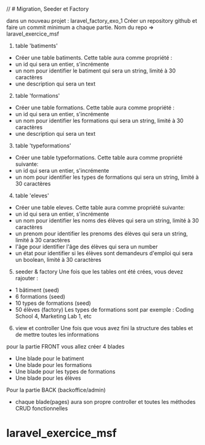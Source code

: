 // # Migration, Seeder et Factory

dans un nouveau projet : laravel_factory_exo_1
Créer un repository github et faire un commit minimum a chaque partie.
Nom du repo => laravel_exercice_msf

1) table 'batiments'
- Créer une table batiments. Cette table aura comme propriété :
- un id qui sera un entier, s'incrémente
- un nom pour identifier le batiment qui sera un string, limité à 30 caractères
- une description qui sera un text

2) table 'formations'
- Créer une table formations. Cette table aura comme propriété :
- un id qui sera un entier, s'incrémente
- un nom pour identifier les formations qui sera un string, limité à 30 caractères
- une description qui sera un text

3) table 'typeformations'
- Créer une table typeformations. Cette table aura comme propriété suivante:
- un id qui sera un entier, s'incrémente
- un nom pour identifier les types de formations qui sera un string, limité à 30 caractères

4) table 'eleves'
- Créer une table eleves. Cette table aura comme propriété suivante:
- un id qui sera un entier, s'incrémente
- un nom pour identifier les noms des élèves qui sera un string, limité à 30 caractères
- un prenom pour identifier les prenoms des élèves qui sera un string, limité à 30 caractères
- l'âge pour identifier l'âge des élèves qui sera un number
- un état pour identifier si les élèves sont demandeurs d'emploi qui sera un boolean, limité à 30 caractères

5) seeder & factory
Une fois que les tables ont été crées, vous devez rajouter :
- 1 bâtiment (seed)
- 6 formations (seed)
- 10 types de formations (seed)
- 50 élèves (factory)
Les types de formations sont par exemple : Coding School 4, Marketing Lab 1, etc

6) view et controller
Une fois que vous avez fini la structure des tables et de mettre toutes les informations

pour la partie FRONT vous allez créer 4 blades
- Une blade pour le batiment
- Une blade pour les formations
- Une blade pour les types de formations
- Une blade pour les élèves

Pour la partie BACK (backoffice/admin)
- chaque blade(pages) aura son propre controller et toutes les méthodes CRUD fonctionnelles
# laravel_exercice_msf
